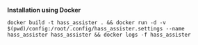 **Installation using Docker**

`docker build -t hass_assister . && docker run -d -v $(pwd)/config:/root/.config/hass_assister.settings --name hass_assister hass_assister && docker logs -f hass_assister`